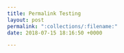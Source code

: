 ```yaml
---
title: Permalink Testing
layout: post
permalink: ":collections/:filename:"
date: 2018-07-15 18:16:50 +0000

---
```

